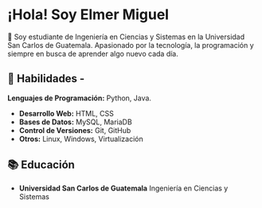# ¡Hola! Soy Elmer Miguel 
👋 Soy estudiante de Ingeniería en Ciencias y Sistemas en la Universidad San Carlos de Guatemala. Apasionado por la tecnología, la programación y siempre en busca de aprender algo nuevo cada día. 

## 🚀 Habilidades - 
**Lenguajes de Programación:** Python, Java.
- **Desarrollo Web:** HTML, CSS
 - **Bases de Datos:** MySQL, MariaDB
- **Control de Versiones:** Git, GitHub 
 - **Otros:** Linux, Windows, Virtualización 

## 📚 Educación 
- **Universidad San Carlos de Guatemala** Ingeniería en Ciencias y Sistemas 

